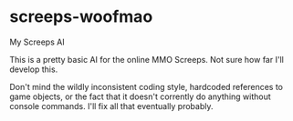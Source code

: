 # screeps-woofmao
My Screeps AI

This is a pretty basic AI for the online MMO Screeps. Not sure how far I'll develop this.

Don't mind the wildly inconsistent coding style, hardcoded references to game objects, or the fact that it doesn't corrently do anything without console commands. I'll fix all that eventually probably.
